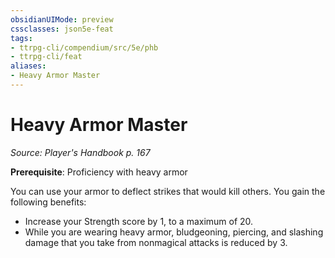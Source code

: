 ```yaml
---
obsidianUIMode: preview
cssclasses: json5e-feat
tags:
- ttrpg-cli/compendium/src/5e/phb
- ttrpg-cli/feat
aliases:
- Heavy Armor Master
---
```

# Heavy Armor Master
*Source: Player's Handbook p. 167*  

**Prerequisite**: Proficiency with heavy armor

You can use your armor to deflect strikes that would kill others. You gain the following benefits:

- Increase your Strength score by 1, to a maximum of 20.  
- While you are wearing heavy armor, bludgeoning, piercing, and slashing damage that you take from nonmagical attacks is reduced by 3.